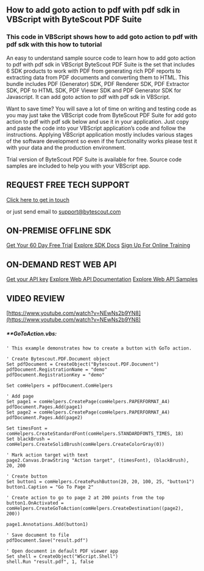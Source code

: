 ## How to add goto action to pdf with pdf sdk in VBScript with ByteScout PDF Suite

### This code in VBScript shows how to add goto action to pdf with pdf sdk with this how to tutorial

An easy to understand sample source code to learn how to add goto action to pdf with pdf sdk in VBScript ByteScout PDF Suite is the set that includes 6 SDK products to work with PDF from generating rich PDF reports to extracting data from PDF documents and converting them to HTML. This bundle includes PDF (Generator) SDK, PDF Renderer SDK, PDF Extractor SDK, PDF to HTML SDK, PDF Viewer SDK and PDF Generator SDK for Javascript. It can add goto action to pdf with pdf sdk in VBScript.

Want to save time? You will save a lot of time on writing and testing code as you may just take the VBScript code from ByteScout PDF Suite for add goto action to pdf with pdf sdk below and use it in your application. Just copy and paste the code into your VBScript application’s code and follow the instructions. Applying VBScript application mostly includes various stages of the software development so even if the functionality works please test it with your data and the production environment.

Trial version of ByteScout PDF Suite is available for free. Source code samples are included to help you with your VBScript app.

## REQUEST FREE TECH SUPPORT

[Click here to get in touch](https://bytescout.zendesk.com/hc/en-us/requests/new?subject=ByteScout%20PDF%20Suite%20Question)

or just send email to [support@bytescout.com](mailto:support@bytescout.com?subject=ByteScout%20PDF%20Suite%20Question) 

## ON-PREMISE OFFLINE SDK 

[Get Your 60 Day Free Trial](https://bytescout.com/download/web-installer?utm_source=github-readme)
[Explore SDK Docs](https://bytescout.com/documentation/index.html?utm_source=github-readme)
[Sign Up For Online Training](https://academy.bytescout.com/)


## ON-DEMAND REST WEB API

[Get your API key](https://pdf.co/documentation/api?utm_source=github-readme)
[Explore Web API Documentation](https://pdf.co/documentation/api?utm_source=github-readme)
[Explore Web API Samples](https://github.com/bytescout/ByteScout-SDK-SourceCode/tree/master/PDF.co%20Web%20API)

## VIDEO REVIEW

[https://www.youtube.com/watch?v=NEwNs2b9YN8](https://www.youtube.com/watch?v=NEwNs2b9YN8)




<!-- code block begin -->

##### ****GoToAction.vbs:**
    
```
' This example demonstrates how to create a button with GoTo action.

' Create Bytescout.PDF.Document object
Set pdfDocument = CreateObject("Bytescout.PDF.Document")
pdfDocument.RegistrationName = "demo"
pdfDocument.RegistrationKey = "demo"

Set comHelpers = pdfDocument.ComHelpers

' Add page
Set page1 = comHelpers.CreatePage(comHelpers.PAPERFORMAT_A4)
pdfDocument.Pages.Add(page1)
Set page2 = comHelpers.CreatePage(comHelpers.PAPERFORMAT_A4)
pdfDocument.Pages.Add(page2)

Set timesFont = comHelpers.CreateStandardFont(comHelpers.STANDARDFONTS_TIMES, 18)
Set blackBrush = comHelpers.CreateSolidBrush(comHelpers.CreateColorGray(0))

' Mark action target with text
page2.Canvas.DrawString "Action target", (timesFont), (blackBrush), 20, 200

' Create button
Set button1 = comHelpers.CreatePushButton(20, 20, 100, 25, "button1")
button1.Caption = "Go To Page 2"

' Create action to go to page 2 at 200 points from the top
button1.OnActivated = comHelpers.CreateGoToAction(comHelpers.CreateDestination((page2), 200))

page1.Annotations.Add(button1)

' Save document to file
pdfDocument.Save("result.pdf")

' Open document in default PDF viewer app
Set shell = CreateObject("WScript.Shell")
shell.Run "result.pdf", 1, false

```

<!-- code block end -->